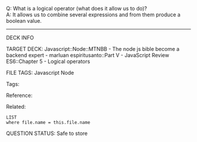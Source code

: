 Q: What is a logical operator (what does it allow us to do)?  
A: It allows us to combine several expressions and from them produce a boolean value.


---

DECK INFO

TARGET DECK: Javascript::Node::MTNBB - The node js bible become a backend expert - marluan espiritusanto::Part V - JavaScript Review ES6::Chapter 5 - Logical operators

FILE TAGS: Javascript Node

Tags:

Reference:

Related:

```dataview
LIST
where file.name = this.file.name
```

QUESTION STATUS: Safe to store